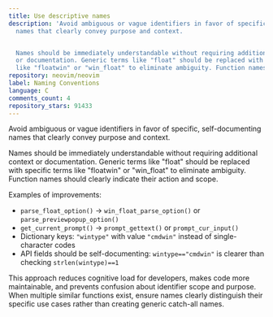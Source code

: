 ```yaml
---
title: Use descriptive names
description: 'Avoid ambiguous or vague identifiers in favor of specific, self-documenting
  names that clearly convey purpose and context.


  Names should be immediately understandable without requiring additional context
  or documentation. Generic terms like "float" should be replaced with specific terms
  like "floatwin" or "win_float" to eliminate ambiguity. Function names...'
repository: neovim/neovim
label: Naming Conventions
language: C
comments_count: 4
repository_stars: 91433
---
```


Avoid ambiguous or vague identifiers in favor of specific, self-documenting names that clearly convey purpose and context.

Names should be immediately understandable without requiring additional context or documentation. Generic terms like "float" should be replaced with specific terms like "floatwin" or "win_float" to eliminate ambiguity. Function names should clearly indicate their action and scope.

Examples of improvements:
- `parse_float_option()` → `win_float_parse_option()` or `parse_previewpopup_option()`
- `get_current_prompt()` → `prompt_gettext()` or `prompt_cur_input()`
- Dictionary keys: `"wintype"` with value `"cmdwin"` instead of single-character codes
- API fields should be self-documenting: `wintype=="cmdwin"` is clearer than checking `strlen(wintype)==1`

This approach reduces cognitive load for developers, makes code more maintainable, and prevents confusion about identifier scope and purpose. When multiple similar functions exist, ensure names clearly distinguish their specific use cases rather than creating generic catch-all names.